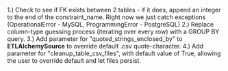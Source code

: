 1.) Check to see if FK exists between 2 tables - if it does, append an integer to the end of the constraint_name.
Right now we just catch exceptions (OperationalError - MySQL, ProgrammingError - PostgreSQL)
2.) Replace column-type guessing process (iterating over every row)  with a GROUP BY query.
3.) Add parameter for "quoted_strings_enclosed_by" to **ETLAlchemySource** to override default .csv quote-character.
4.) Add parameter for "cleanup_table_csv_files", with default value of True, allowing the user to override default and let files persist.
